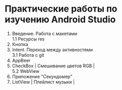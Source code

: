 # Практические работы по изучению Android Studio

1. Введение. Работа с макетами </br>
   1.1 Ресурсы res
2. Кнопка
3. Intent. Переход между активностями </br>
   3.1 Работа с git
4. AppBeer
5. CheckBox | Смешивание цветов RGB |</br>
   5.2 WebView
6. Приложение "Секундомер"
7. ListView | Плейлист музыки |
